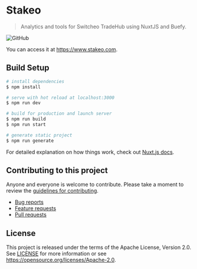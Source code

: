 # Stakeo

> Analytics and tools for Switcheo TradeHub using NuxtJS and Buefy.

![GitHub](https://img.shields.io/github/license/blocksentinel/stakeo-ui)

You can access it at https://www.stakeo.com.

## Build Setup

```bash
# install dependencies
$ npm install

# serve with hot reload at localhost:3000
$ npm run dev

# build for production and launch server
$ npm run build
$ npm run start

# generate static project
$ npm run generate
```

For detailed explanation on how things work, check out [Nuxt.js docs](https://nuxtjs.org).

## Contributing to this project

Anyone and everyone is welcome to contribute. Please take a moment to
review the [guidelines for contributing](CONTRIBUTING.md).

* [Bug reports](CONTRIBUTING.md#bugs)
* [Feature requests](CONTRIBUTING.md#features)
* [Pull requests](CONTRIBUTING.md#pull-requests)

## License

This project is released under the terms of the Apache License, Version 2.0. See [LICENSE](LICENSE) 
for more information or see https://opensource.org/licenses/Apache-2.0.
